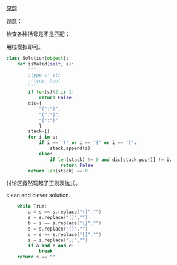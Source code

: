 [原题](https://leetcode.com/problems/valid-parentheses/)

题意：

检查各种括号是不是匹配；

用栈模拟即可。

```Python
class Solution(object):
    def isValid(self, s):
        """
        :type s: str
        :rtype: bool
        """
        if len(s)%2 is 1:
            return False
        dic={
            "(":")",
            "[":"]",
            "{":"}"
            }
        stack=[]
        for i in s:
            if i == '(' or i == '{' or i == '[':
                stack.append(i)
            else:
                if len(stack) != 0 and dic[stack.pop()] != i:
                    return False
        return len(stack) == 0
```

讨论区竟然玩起了正则表达式。

clean and clever solution.

```C++
    while True:
        a = s == s.replace("()","")
        s = s.replace("()","")
        b = s == s.replace("{}","")
        s = s.replace("{}","")
        c = s == s.replace("[]","")
        s = s.replace("[]","")
        if a and b and c:
            break
    return s == ""
```

